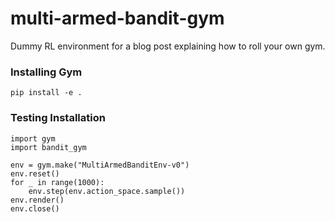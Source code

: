 # multi-armed-bandit-gym
Dummy RL environment for a blog post explaining how to roll your own gym.

### Installing Gym

`pip install -e .`

### Testing Installation
```
import gym
import bandit_gym

env = gym.make("MultiArmedBanditEnv-v0")
env.reset()
for _ in range(1000):
    env.step(env.action_space.sample())
env.render()
env.close()
```
